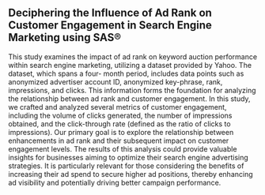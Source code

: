 ## Deciphering the Influence of Ad Rank on Customer Engagement in Search Engine Marketing using SAS®
This study examines the impact of ad rank on keyword auction performance within search engine marketing, utilizing a dataset provided by Yahoo. The dataset, which spans a four- month period, includes data points such as anonymized advertiser account ID, anonymized key-phrase, rank, impressions, and clicks. This information forms the foundation for analyzing the relationship between ad rank and customer engagement. In this study, we crafted and analyzed several metrics of customer engagement, including the volume of clicks generated, the number of impressions obtained, and the click-through rate (defined as the ratio of clicks to impressions). Our primary goal is to explore the relationship between enhancements in ad rank and their subsequent impact on customer engagement levels. The results of this analysis could provide valuable insights for businesses aiming to optimize their search engine advertising strategies. It is particularly relevant for those considering the benefits of increasing their ad spend to secure higher ad positions, thereby enhancing ad visibility and potentially driving better campaign performance.
